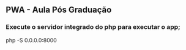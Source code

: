 ## PWA - Aula Pós Graduação

### Execute o servidor integrado do php para executar o app;

php -S 0.0.0.0:8000